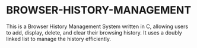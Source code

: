 # BROWSER-HISTORY-MANAGEMENT

This is a Browser History Management System written in C, allowing users to add, display, delete, and clear their browsing history. 
It uses a doubly linked list to manage the history efficiently.
